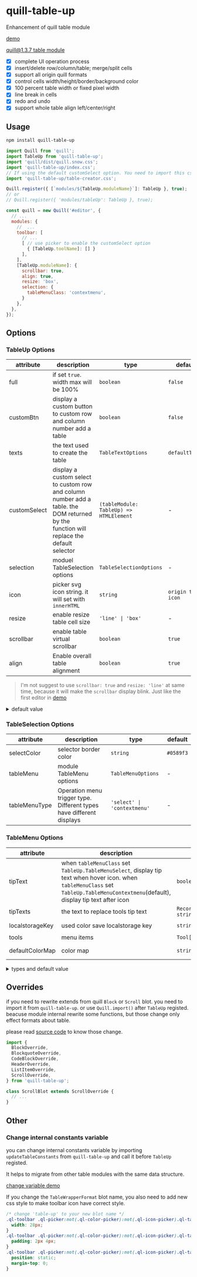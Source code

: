 # quill-table-up

Enhancement of quill table module

[demo](https://zzxming.github.io/quill-table-up/)

[quill@1.3.7 table module](https://github.com/zzxming/quill-table)

- [x] complete UI operation process
- [x] insert/delete row/column/table; merge/split cells
- [x] support all origin quill formats
- [x] control cells width/height/border/background color
- [x] 100 percent table width or fixed pixel width
- [x] line break in cells
- [x] redo and undo
- [x] support whole table align left/center/right

## Usage

```sh
npm install quill-table-up
```

```js
import Quill from 'quill';
import TableUp from 'quill-table-up';
import 'quill/dist/quill.snow.css';
import 'quill-table-up/index.css';
// If using the default customSelect option. You need to import this css
import 'quill-table-up/table-creator.css';

Quill.register({ [`modules/${TableUp.moduleName}`]: TableUp }, true);
// or
// Quill.register({ 'modules/tableUp': TableUp }, true);

const quill = new Quill('#editor', {
  // ...
  modules: {
    //  ...
    toolbar: [
      // ...
      [ // use picker to enable the customSelect option
        { [TableUp.toolName]: [] }
      ],
    ],
    [TableUp.moduleName]: {
      scrollbar: true,
      align: true,
      resize: 'box',
      selection: {
        tableMenuClass: 'contextmenu',
      }
    },
  },
});
```

## Options

### TableUp Options

| attribute    | description                                                                                                                             | type                                    | default             |
| ------------ | --------------------------------------------------------------------------------------------------------------------------------------- | --------------------------------------- | ------------------- |
| full         | if set `true`. width max will be 100%                                                                                                   | `boolean`                               | `false`             |
| customBtn    | display a custom button to custom row and column number add a table                                                                     | `boolean`                               | `false`             |
| texts        | the text used to create the table                                                                                                       | `TableTextOptions`                      | `defaultTexts`      |
| customSelect | display a custom select to custom row and column number add a table. the DOM returned by the function will replace the default selector | `(tableModule: TableUp) => HTMLElement` | -                   |
| selection    | moduel TableSelection options                                                                                                           | `TableSelectionOptions`                 | -                   |
| icon         | picker svg icon string. it will set with `innerHTML`                                                                                    | `string`                                | `origin table icon` |
| resize       | enable resize table cell size                                                                                                           | `'line' \| 'box'`                       | -                   |
| scrollbar    | enable table virtual scrollbar                                                                                                          | `boolean`                               | `true`              |
| align        | Enable overall table alignment                                                                                                          | `boolean`                               | `true`              |

> I'm not suggest to use `scrollbar: true` and `resize: 'line'` at same time, because it will make the `scrollbar` display blink. Just like the first editor in [demo](https://zzxming.github.io/quill-table-up/)

<details>
  <summary> default value </summary>

```ts
const defaultTexts = {
  customBtnText: 'Custom',
  confirmText: 'Confirm',
  cancelText: 'Cancel',
  rowText: 'Row',
  colText: 'Column',
  notPositiveNumberError: 'Please enter a positive integer',
  custom: 'Custom',
  clear: 'Clear',
  transparent: 'Transparent',
  perWidthInsufficient: 'The percentage width is insufficient. To complete the operation, the table needs to be converted to a fixed width. Do you want to continue?',
};
```

</details>

### TableSelection Options

| attribute     | description                                                          | type                        | default   |
| ------------- | -------------------------------------------------------------------- | --------------------------- | --------- |
| selectColor   | selector border color                                                | `string`                    | `#0589f3` |
| tableMenu     | module TableMenu options                                             | `TableMenuOptions`          | -         |
| tableMenuType | Operation menu trigger type. Different types have different displays | `'select' \| 'contextmenu'` | -         |

### TableMenu Options

| attribute       | description                                                                                                                                                                           | type                     | default                 |
| --------------- | ------------------------------------------------------------------------------------------------------------------------------------------------------------------------------------- | ------------------------ | ----------------------- |
| tipText         | when `tableMenuClass` set `TableUp.TableMenuSelect`, display tip text when hover icon. when `tableMenuClass` set `TableUp.TableMenuContextmenu`(default), display tip text after icon | `boolean`                | `true`                  |
| tipTexts        | the text to replace tools tip text                                                                                                                                                    | `Record<string, string>` | `{}`                    |
| localstorageKey | used color save localstorage key                                                                                                                                                      | `string`                 | `__table-bg-used-color` |
| tools           | menu items                                                                                                                                                                            | `Tool[]`                 | `defaultTools`          |
| defaultColorMap | color map                                                                                                                                                                             | `string[][]`             | in source code          |

<details>
  <summary> types and default value </summary>

```ts
interface ToolOption {
  name: string;
  icon: string | ((tableModule: TableUp) => HTMLElement);
  tip?: string;
  key?: string; // the attribute name to set on td.
  isColorChoose?: boolean;
  handle: (tableModule: TableUp, selectedTds: TableCellInnerFormat[], e: Event | string) => void;
}
interface ToolOptionBreak {
  name: 'break';
}
type Tool = ToolOption | ToolOptionBreak;

const defaultTools = [
  {
    name: 'InsertTop',
    icon: InsertTop,
    tip: 'Insert a row above',
    handle: (tableModule) => {},
  },
  {
    name: 'InsertRight',
    icon: InsertRight,
    tip: 'Insert a column right',
    handle: (tableModule) => {},
  },
  {
    name: 'InsertBottom',
    icon: InsertBottom,
    tip: 'Insert a row below',
    handle: (tableModule) => {},
  },
  {
    name: 'InsertLeft',
    icon: InsertLeft,
    tip: 'Insert a column Left',
    handle: (tableModule) => {},
  },
  {
    name: 'break',
  },
  {
    name: 'MergeCell',
    icon: MergeCell,
    tip: 'Merge Cell',
    handle: (tableModule) => {},
  },
  {
    name: 'SplitCell',
    icon: SplitCell,
    tip: 'Split Cell',
    handle: (tableModule) => {},
  },
  {
    name: 'break',
  },
  {
    name: 'DeleteRow',
    icon: RemoveRow,
    tip: 'Delete Row',
    handle: (tableModule) => {},
  },
  {
    name: 'DeleteColumn',
    icon: RemoveColumn,
    tip: 'Delete Column',
    handle: (tableModule) => {},
  },
  {
    name: 'DeleteTable',
    icon: RemoveTable,
    tip: 'Delete table',
    handle: (tableModule) => {},
  },
  {
    name: 'break',
  },
  {
    name: 'BackgroundColor',
    icon: Color,
    isColorChoose: true,
    tip: 'Set background color',
    key: 'background-color',
    handle: (tableModule, selectedTds, color) => {},
  },
  {
    name: 'BorderColor',
    icon: Border,
    isColorChoose: true,
    tip: 'Set border color',
    key: 'border-color',
    handle: (tableModule, selectedTds, color) => {},
  },
];
```

</details>

## Overrides

if you need to rewrite extends from quill `Block` or `Scroll` blot. you need to import it from `quill-table-up`. or use `Quill.import()` after `TableUp` registed. beacuse module internal rewrite some functions, but those change only effect formats about table.

please read [source code](https://github.com/zzxming/quill-table-up/tree/master/src/formats/overrides) to know those change.

```ts
import {
  BlockOverride,
  BlockquoteOverride,
  CodeBlockOverride,
  HeaderOverride,
  ListItemOverride,
  ScrollOverride,
} from 'quill-table-up';

class ScrollBlot extends ScrollOverride {
  // ...
}
```

## Other

### Change internal constants variable

you can change internal constants variable by importing `updateTableConstants` from `quill-table-up` and call it before `TableUp` registed.

It helps to migrate from other table modules with the same data structure.

[change variable demo](https://github.com/zzxming/quill-table-up/blob/master/docs/update-constants.js)

If you change the `TableWrapperFormat` blot name, you also need to add new css style to make toolbar icon have correct style.

```css
/* change 'table-up' to your new blot name */
.ql-toolbar .ql-picker:not(.ql-color-picker):not(.ql-icon-picker).ql-table-up {
  width: 28px;
}
.ql-toolbar .ql-picker:not(.ql-color-picker):not(.ql-icon-picker).ql-table-up .ql-picker-label {
  padding: 2px 4px;
}
.ql-toolbar .ql-picker:not(.ql-color-picker):not(.ql-icon-picker).ql-table-up .ql-picker-label svg {
  position: static;
  margin-top: 0;
}
```
